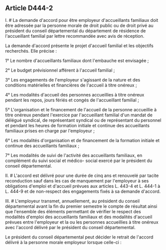 ## Article D444-2

I. # La demande d'accord pour être employeur d'accueillants familiaux doit être adressée par la personne
morale de droit public ou de droit privé au président du conseil départemental du département de résidence
de l'accueillant familial par lettre recommandée avec avis de réception.

La demande d'accord présente le projet d'accueil familial et les objectifs recherchés. Elle précise :

1° Le nombre d'accueillants familiaux dont l'embauche est envisagée ;

2° Le budget prévisionnel afférent à l'accueil familial ;

3° Les engagements de l'employeur s'agissant de la nature et des conditions matérielles et financières de
l'accueil à titre onéreux ;

4° Les modalités d'accueil des personnes accueillies à titre onéreux pendant les repos, jours fériés et congés
de l'accueillant familial ;

5° L'organisation et le financement de l'accueil de la personne accueillie à titre onéreux pendant l'exercice
par l'accueillant familial d'un mandat de délégué syndical, de représentant syndical ou de représentant du
personnel et pendant les heures de formation initiale et continue des accueillants familiaux prises en charge
par l'employeur ;

6° Les modalités d'organisation et de financement de la formation initiale et continue des accueillants
familiaux ;

7° Les modalités de suivi de l'activité des accueillants familiaux, en complément du suivi social et médico-
social exercé par le président du conseil départemental.


II. # L'accord est délivré pour une durée de cinq ans et renouvelé par tacite reconduction sauf dans les cas de
manquement par l'employeur à ses obligations d'emploi et d'accueil prévues aux articles L. 443-4 et L. 444-1
à L. 444-9 et de non-respect des engagements fixés à sa demande d'accord.

III. # L'employeur transmet, annuellement, au président du conseil départemental avant la fin du premier
semestre le compte de résultat ainsi que l'ensemble des éléments permettant de vérifier le respect des
modalités d'emploi des accueillants familiaux et des modalités d'accueil prévues entre l'employeur et la ou
les personnes accueillies à titre onéreux avec l'accord délivré par le président du conseil départemental.

Le président du conseil départemental peut décider le retrait de l'accord délivré à la personne morale
employeur lorsque celle-ci :

